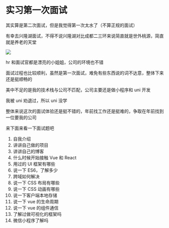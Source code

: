 # 实习第一次面试

其实算是第二次面试，但是我觉得第一次太水了（不算正规的面试）

有幸去兴隆湖面试，不得不说兴隆湖对比成都二三环来说简直就是世外桃源，简直就是养老的天堂

![](https://gitee.com/itsandy/picgo-img/raw/master/随笔/兴隆湖.jpg)

hr 和面试官都是漂亮的小姐姐，公司的环境也不错

面试过程也比较顺利，虽然是第一次面试，难免有些东西说的词不达意，整体下来还是挺顺畅的

美中不足的是我的技术栈与公司不匹配，公司主要还是做小程序和 uni 开发

我被 uni 劝退过，所以 uni 没学

整体来说这次的面试体验还是挺不错的，年前找工作还是挺难的，争取在年前找到一位要我的公司

来下面来看一下面试题吧

1.  自我介绍
2.  讲讲自己做的项目
3.  讲讲自己的博客
4.  什么时候开始接触 Vue 和 React
5.  用过的 UI 框架有哪些
6.  说一下 ES6，了解多少
7.  跨域如何解决
8.  说一下 CSS 布局有哪些
9.  说一下 CSS 动画有哪些
10. 说一下客户端本地存储
11. 说一下 vue 的生命周期
12. 说一下 vue 的组件通信
13. 了解过做可视化的框架吗
14. 微信小程序了解吗

